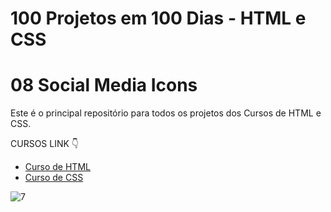 # 100 Projetos em 100 Dias - HTML e CSS
# 08 Social Media Icons 
Este é o principal repositório para todos os projetos dos Cursos de HTML e CSS.

CURSOS LINK 👇

-   [Curso de HTML](https://johnpires.com/cursos/html-tutorial/)
-   [Curso de CSS](https://johnpires.com/cursos/css-fundamentos-basicos/)



![7](https://user-images.githubusercontent.com/26515702/189210172-c71068f3-3ab4-4d30-951d-6cb8d80d8f79.png)